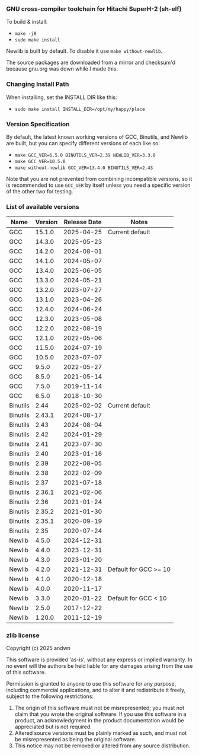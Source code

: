### GNU cross-compiler toolchain for Hitachi SuperH-2 (sh-elf)

To build & install:
 - `make -j8`
 - `sudo make install`

Newlib is built by default. To disable it use `make without-newlib`.

The source packages are downloaded from a mirror and checksum'd because gnu.org was down while I made this.

### Changing Install Path

When installing, set the INSTALL DIR like this:

 - `sudo make install INSTALL_DIR=/opt/my/happy/place`

### Version Specification

By default, the latest known working versions of GCC, Binutils, and Newlib are built, but you can specify different versions of each like so:

 - `make GCC_VER=6.5.0 BINUTILS_VER=2.39 NEWLIB_VER=3.3.0`
 - `make GCC_VER=10.5.0`
 - `make without-newlib GCC_VER=13.4.0 BINUTILS_VER=2.43`

Note that you are not prevented from combining incompatible versions, so it is recommended to use `GCC_VER` by itself unless you need a specific version of the other two for testing.

### List of available versions

|Name     |Version |Release Date |Notes                        |
|---------|--------|-------------|-----------------------------|
|GCC      |15.1.0  |2025-04-25   |Current default              |
|GCC      |14.3.0  |2025-05-23   |                             |
|GCC      |14.2.0  |2024-08-01   |                             |
|GCC      |14.1.0  |2024-05-07   |                             |
|GCC      |13.4.0  |2025-06-05   |                             |
|GCC      |13.3.0  |2024-05-21   |                             |
|GCC      |13.2.0  |2023-07-27   |                             |
|GCC      |13.1.0  |2023-04-26   |                             |
|GCC      |12.4.0  |2024-06-24   |                             |
|GCC      |12.3.0  |2023-05-08   |                             |
|GCC      |12.2.0  |2022-08-19   |                             |
|GCC      |12.1.0  |2022-05-06   |                             |
|GCC      |11.5.0  |2024-07-19   |                             |
|GCC      |10.5.0  |2023-07-07   |                             |
|GCC      |9.5.0   |2022-05-27   |                             |
|GCC      |8.5.0   |2021-05-14   |                             |
|GCC      |7.5.0   |2019-11-14   |                             |
|GCC      |6.5.0   |2018-10-30   |                             |
|Binutils |2.44    |2025-02-02   |Current default              |
|Binutils |2.43.1  |2024-08-17   |                             |
|Binutils |2.43    |2024-08-04   |                             |
|Binutils |2.42    |2024-01-29   |                             |
|Binutils |2.41    |2023-07-30   |                             |
|Binutils |2.40    |2023-01-16   |                             |
|Binutils |2.39    |2022-08-05   |                             |
|Binutils |2.38    |2022-02-09   |                             |
|Binutils |2.37    |2021-07-18   |                             |
|Binutils |2.36.1  |2021-02-06   |                             |
|Binutils |2.36    |2021-01-24   |                             |
|Binutils |2.35.2  |2021-01-30   |                             |
|Binutils |2.35.1  |2020-09-19   |                             |
|Binutils |2.35    |2020-07-24   |                             |
|Newlib   |4.5.0   |2024-12-31   |                             |
|Newlib   |4.4.0   |2023-12-31   |                             |
|Newlib   |4.3.0   |2023-01-20   |                             |
|Newlib   |4.2.0   |2021-12-31   |Default for GCC >= 10        |
|Newlib   |4.1.0   |2020-12-18   |                             |
|Newlib   |4.0.0   |2020-11-17   |                             |
|Newlib   |3.3.0   |2020-01-22   |Default for GCC < 10         |
|Newlib   |2.5.0   |2017-12-22   |                             |
|Newlib   |1.20.0  |2011-12-19   |                             |

### zlib license

Copyright (c) 2025 andwn

This software is provided 'as-is', without any express or implied
warranty. In no event will the authors be held liable for any damages
arising from the use of this software.

Permission is granted to anyone to use this software for any purpose,
including commercial applications, and to alter it and redistribute it
freely, subject to the following restrictions:

1. The origin of this software must not be misrepresented; you must not
   claim that you wrote the original software. If you use this software
   in a product, an acknowledgment in the product documentation would be
   appreciated but is not required.
2. Altered source versions must be plainly marked as such, and must not be
   misrepresented as being the original software.
3. This notice may not be removed or altered from any source distribution.

